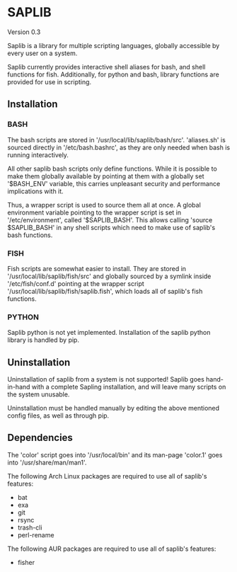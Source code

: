 # SAPLIB

Version 0.3

Saplib is a library for multiple scripting languages, globally accessible by
every user on a system.

Saplib currently provides interactive shell aliases for bash, and shell
functions for fish. Additionally, for python and bash, library functions are
provided for use in scripting.

## Installation

### BASH

The bash scripts are stored in '/usr/local/lib/saplib/bash/src'.
'aliases.sh' is sourced directly in '/etc/bash.bashrc', as they are only needed
when bash is running interactively.

All other saplib bash scripts only define functions. While it is possible to make
them globally available by pointing at them with a globally set '$BASH_ENV'
variable, this carries unpleasant security and performance implications with it.

Thus, a wrapper script is used to source them all at once. A global environment
variable pointing to the wrapper script is set in '/etc/environment', called
'$SAPLIB_BASH'. This allows calling 'source $SAPLIB_BASH' in any shell scripts
which need to make use of saplib's bash functions.

### FISH

Fish scripts are somewhat easier to install. They are stored in
'/usr/local/lib/saplib/fish/src' and globally sourced by a symlink inside
'/etc/fish/conf.d' pointing at the wrapper script
'/usr/local/lib/saplib/fish/saplib.fish', which loads all of saplib's fish
functions.

### PYTHON

Saplib python is not yet implemented.
Installation of the saplib python library is handled by pip.

## Uninstallation

Uninstallation of saplib from a system is not supported! Saplib goes hand-in-hand
with a complete Sapling installation, and will leave many scripts on the system
unusable.

Uninstallation must be handled manually by editing the above mentioned config
files, as well as through pip.

## Dependencies

The 'color' script goes into '/usr/local/bin' and its man-page 'color.1' goes
into '/usr/share/man/man1'.

The following Arch Linux packages are required to use all of saplib's features:

- bat
- exa
- git
- rsync
- trash-cli
- perl-rename

The following AUR packages are required to use all of saplib's features:

- fisher
